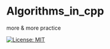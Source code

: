 # Algorithms_in_cpp
more &amp; more practice


[![License: MIT](https://img.shields.io/badge/License-MIT-yellow.svg)](https://opensource.org/licenses/MIT)



